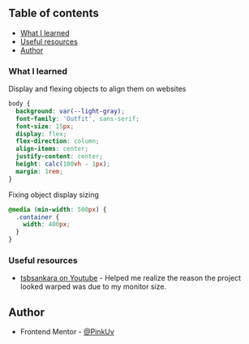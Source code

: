 ## Table of contents

  - [What I learned](#what-i-learned)
  - [Useful resources](#useful-resources)
- [Author](#author)

### What I learned

Display and flexing objects to align them on websites

```css
body {
  background: var(--light-gray);
  font-family: 'Outfit', sans-serif;
  font-size: 15px;
  display: flex;
  flex-direction: column;
  align-items: center;
  justify-content: center;
  height: calc(100vh - 1px);
  margin: 1rem;
}
```

Fixing object display sizing

```css
@media (min-width: 500px) {
  .container {
    width: 400px;
  }
}
```

### Useful resources

- [tsbsankara on Youtube](https://www.youtube.com/c/tsbsankara/videos) - Helped me realize the reason the project looked warped was due to my monitor size.

## Author

- Frontend Mentor - [@PinkUv](https://www.frontendmentor.io/profile/PinkUv)